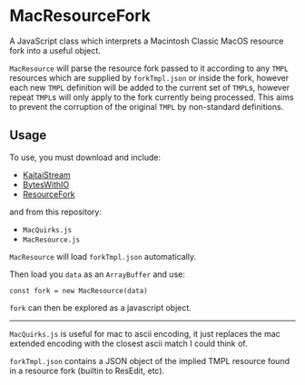 # MacResourceFork
A JavaScript class which interprets a Macintosh Classic MacOS resource fork into a useful object.

`MacResource` will parse the resource fork passed to it according to any `TMPL` resources which are supplied by `forkTmpl.json` or inside the fork, however each new `TMPL` definition will be added to the current set of `TMPL`s, however repeat `TMPL`s will only apply to the fork currently being processed. This aims to prevent the corruption of the original `TMPL` by non-standard definitions.

## Usage
To use, you must download and include:
- [KaitaiStream](https://github.com/kaitai-io/kaitai_struct_javascript_runtime)
- [BytesWithIO](https://formats.kaitai.io/bytes_with_io/javascript.html)
- [ResourceFork](https://formats.kaitai.io/resource_fork/javascript.html)

and from this repository:
- `MacQuirks.js`
- `MacResource.js`

`MacResource` will load `forkTmpl.json` automatically.

Then load you `data` as an `ArrayBuffer` and use:
```
const fork = new MacResource(data)
```

`fork` can then be explored as a javascript object.

---

`MacQuirks.js` is useful for mac to ascii encoding, it just replaces the mac extended encoding with the closest ascii match I could think of.

`forkTmpl.json` contains a JSON object of the implied TMPL resource found in a resource fork (builtin to ResEdit, etc).
